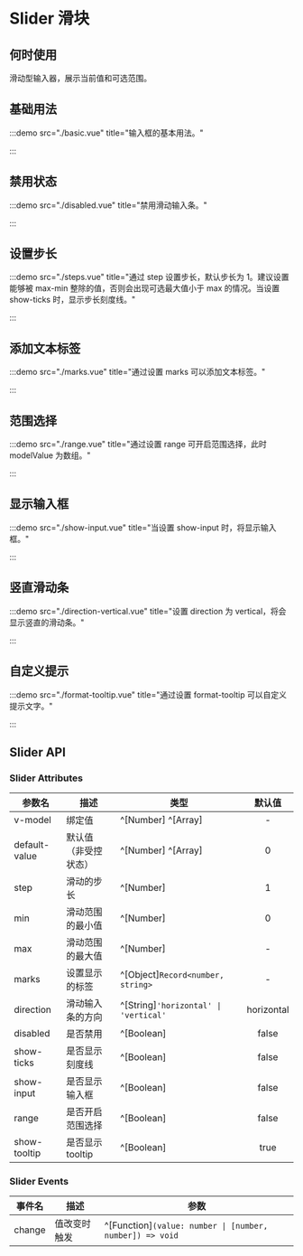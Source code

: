 # Slider 滑块

## 何时使用

滑动型输入器，展示当前值和可选范围。

## 基础用法

:::demo src="./basic.vue" title="输入框的基本用法。"

:::

## 禁用状态

:::demo src="./disabled.vue" title="禁用滑动输入条。"

:::

## 设置步长

:::demo src="./steps.vue" title="通过 step 设置步长，默认步长为 1。建议设置能够被 max-min 整除的值，否则会出现可选最大值小于 max 的情况。当设置 show-ticks 时，显示步长刻度线。"

:::

## 添加文本标签

:::demo src="./marks.vue" title="通过设置 marks 可以添加文本标签。"

:::

## 范围选择

:::demo src="./range.vue" title="通过设置 range 可开启范围选择，此时 modelValue 为数组。"

:::

## 显示输入框

:::demo src="./show-input.vue" title="当设置 show-input 时，将显示输入框。"

:::

## 竖直滑动条

:::demo src="./direction-vertical.vue" title="设置 direction 为 vertical，将会显示竖直的滑动条。"

:::

## 自定义提示

:::demo src="./format-tooltip.vue" title="通过设置 format-tooltip 可以自定义提示文字。"

:::

## Slider API

### Slider Attributes

| 参数名 | 描述 | 类型 | 默认值 |
| ------ | ---- | ---- | :----: |
| v-model | 绑定值 | ^[Number] ^[Array] | - |
| default-value | 默认值（非受控状态）| ^[Number] ^[Array] | 0 |
| step | 滑动的步长 | ^[Number] | 1 |
| min | 滑动范围的最小值 | ^[Number] | 0 |
| max | 滑动范围的最大值 | ^[Number] | - |
| marks | 设置显示的标签 | ^[Object]`Record<number, string>` | - |
| direction | 滑动输入条的方向 | ^[String]`'horizontal' \| 'vertical'` | horizontal |
| disabled | 是否禁用 | ^[Boolean] | false |
| show-ticks | 是否显示刻度线 | ^[Boolean] | false |
| show-input | 是否显示输入框 | ^[Boolean] | false |
| range | 是否开启范围选择 | ^[Boolean] | false |
| show-tooltip | 是否显示tooltip | ^[Boolean] | true |

### Slider Events

| 事件名 | 描述 | 参数 |
| ------ | ---- | ---- |
| change | 值改变时触发 | ^[Function]`(value: number \| [number, number]) => void` |
